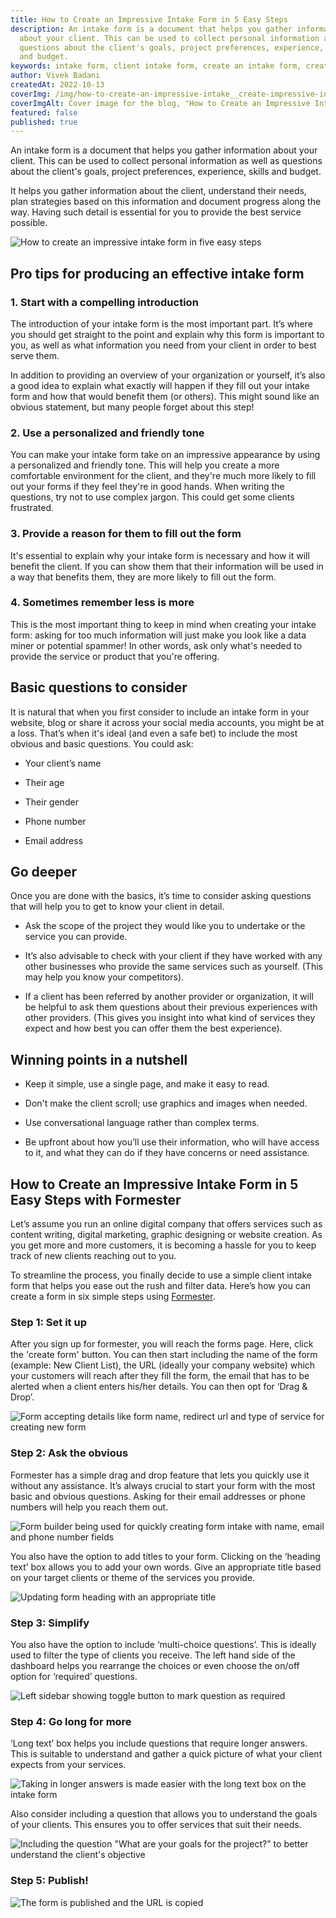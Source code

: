 ```yaml
---
title: How to Create an Impressive Intake Form in 5 Easy Steps
description: An intake form is a document that helps you gather information
  about your client. This can be used to collect personal information as well as
  questions about the client's goals, project preferences, experience, skills
  and budget.
keywords: intake form, client intake form, create an intake form, create form
author: Vivek Badani
createdAt: 2022-10-13
coverImg: /img/how-to-create-an-impressive-intake__create-impressive-intake-form.png
coverImgAlt: Cover image for the blog, "How to Create an Impressive Intake Form"
featured: false
published: true
---
```


An intake form is a document that helps you gather information
about your client. This can be used to collect personal information as well as
questions about the client's goals, project preferences, experience, skills
and budget.

It helps you gather information about the client, understand their needs, plan strategies based on this information and document progress along the way. Having such detail is essential for you to provide the best service possible.

![How to create an impressive intake form in five easy steps](/img/how-to-create-an-impressive-intake__create-impressive-intake-form.png 'How to create an impressive intake form in five easy steps')

## Pro tips for producing an effective intake form

### 1. Start with a compelling introduction

The introduction of your intake form is the most important part. It’s where you should get straight to the point and explain why this form is important to you, as well as what information you need from your client in order to best serve them.

In addition to providing an overview of your organization or yourself, it’s also a good idea to explain what exactly will happen if they fill out your intake form and how that would benefit them (or others). This might sound like an obvious statement, but many people forget about this step!

### 2. Use a personalized and friendly tone

You can make your intake form take on an impressive appearance by using a personalized and friendly tone. This will help you create a more comfortable environment for the client, and they're much more likely to fill out your forms if they feel they're in good hands. When writing the questions, try not to use complex jargon. This could get some clients frustrated.

### 3. Provide a reason for them to fill out the form

It's essential to explain why your intake form is necessary and how it will benefit the client. If you can show them that their information will be used in a way that benefits them, they are more likely to fill out the form.

### 4. Sometimes remember less is more

This is the most important thing to keep in mind when creating your intake form: asking for too much information will just make you look like a data miner or potential spammer! In other words, ask only what's needed to provide the service or product that you're offering.

## Basic questions to consider

It is natural that when you first consider to include an intake form in your website, blog or share it across your social media accounts, you might be at a loss. That’s when it's ideal (and even a safe bet) to include the most obvious and basic questions. You could ask:

- Your client’s name

- Their age

- Their gender

- Phone number

- Email address

## Go deeper

Once you are done with the basics, it’s time to consider asking questions that will help you to get to know your client in detail.

- Ask the scope of the project they would like you to undertake or the service you can provide.

- It’s also advisable to check with your client if they have worked with any other businesses who provide the same services such as yourself. (This may help you know your competitors).

- If a client has been referred by another provider or organization, it will be helpful to ask them questions about their previous experiences with other providers. (This gives you insight into what kind of services they expect and how best you can offer them the best experience).

## Winning points in a nutshell

- Keep it simple, use a single page, and make it easy to read.

- Don't make the client scroll; use graphics and images when needed.

- Use conversational language rather than complex terms.

- Be upfront about how you’ll use their information, who will have access to it, and what they can do if they have concerns or need assistance.

## How to Create an Impressive Intake Form in 5 Easy Steps with Formester

Let’s assume you run an online digital company that offers services such as content writing, digital marketing, graphic designing or website creation. As you get more and more customers, it is becoming a hassle for you to keep track of new clients reaching out to you.

To streamline the process, you finally decide to use a simple client intake form that helps you ease out the rush and filter data. Here’s how you can create a form in six simple steps using [Formester](/).

### Step 1: Set it up

After you sign up for formester, you will reach the forms page. Here, click the 'create form' button. You can then start including the name of the form (example: New Client List), the URL (ideally your company website) which your customers will reach after they fill the form, the email that has to be alerted when a client enters his/her details. You can then opt for ‘Drag & Drop’.

![Form accepting details like form name, redirect url and type of service for creating new form](/img/how-to-create-an-impressive-intake__create-new-form-page.png 'Form accepting details like form name, redirect url and type of service for creating new form')

### Step 2: Ask the obvious

Formester has a simple drag and drop feature that lets you quickly use it without any assistance. It’s always crucial to start your form with the most basic and obvious questions. Asking for their email addresses or phone numbers will help you reach them out.

![Form builder being used for quickly creating form intake with name, email and phone number fields](/img/how-to-create-an-impressive-intake__ask-the-obvious.png 'Form builder being used for quickly creating intake form with name, email and phone number fields')

You also have the option to add titles to your form. Clicking on the ‘heading text’ box allows you to add your own words. Give an appropriate title based on your target clients or theme of the services you provide.

![Updating form heading with an appropriate title](/img/how-to-create-an-impressive-intake__add-relevant-form-heading.png 'Updating form heading with an appropriate title')

### Step 3: Simplify

You also have the option to include ‘multi-choice questions’. This is ideally used to filter the type of clients you receive. The left hand side of the dashboard helps you rearrange the choices or even choose the on/off option for ‘required’ questions.

![Left sidebar showing toggle button to mark question as required](/img/how-to-create-an-impressive-intake__make-it-easy-for-them.png 'Left sidebar showing toggle button to mark question as required')

### Step 4: Go long for more

‘Long text’ box helps you include questions that require longer answers. This is suitable to understand and gather a quick picture of what your client expects from your services.

![Taking in longer answers is made easier with the long text box on the intake form](/img/how-to-create-an-impressive-intake__go-long-for-more.png 'Taking in longer answers is made easier with the long text box on the intake form')

Also consider including a question that allows you to understand the goals of your clients. This ensures you to offer services that suit their needs.

![Including the question "What are your goals for the project?" to better understand the client's objective](/img/how-to-create-an-impressive-intake__go-long-for-more.png (Including the question "What are your goals for the project?" to better understand the client's objective))

### Step 5: Publish!

![The form is published and the URL is copied](/img/how-to-create-an-impressive-intake__publishing-form-after-creation.png 'The form is published and the URL is copied')
